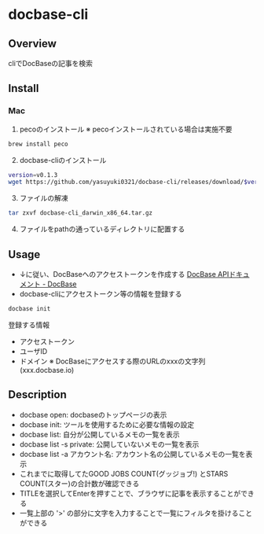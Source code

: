 # docbase-cli
## Overview
cliでDocBaseの記事を検索

## Install
### Mac
1. pecoのインストール
※ pecoインストールされている場合は実施不要
```sh
brew install peco
```
2. docbase-cliのインストール
```sh
version=v0.1.3
wget https://github.com/yasuyuki0321/docbase-cli/releases/download/$version/docbase-cli_darwin_x86_64.tar.gz
```
3. ファイルの解凍
```sh
tar zxvf docbase-cli_darwin_x86_64.tar.gz
```
4. ファイルをpathの通っているディレクトリに配置する

## Usage
- ↓に従い、DocBaseへのアクセストークンを作成する
[DocBase APIドキュメント \- DocBase](https://help.docbase.io/posts/45703)
- docbase-cliにアクセストークン等の情報を登録する
```sh
docbase init
```
登録する情報
  - アクセストークン
  - ユーザID
  - ドメイン
  ※ DocBaseにアクセスする際のURLのxxxの文字列(xxx.docbase.io)

## Description
- docbase open: docbaseのトップページの表示
- docbase init: ツールを使用するために必要な情報の設定
- docbase list: 自分が公開しているメモの一覧を表示
- docbase list -s private: 公開していないメモの一覧を表示
- docbase list -a アカウント名: アカウント名の公開しているメモの一覧を表示
- これまでに取得してたGOOD JOBS COUNT(グッジョブ!) とSTARS COUNT(スター)の合計数が確認できる
- TITLEを選択してEnterを押すことで、ブラウザに記事を表示することができる
- 一覧上部の '>' の部分に文字を入力することで一覧にフィルタを掛けることができる
